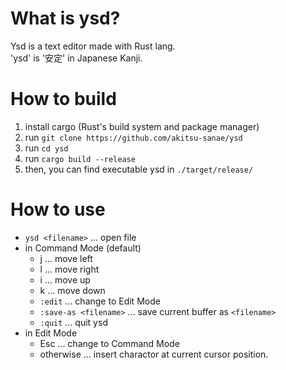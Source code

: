 # What is ysd?
Ysd is a text editor made with Rust lang.  
'ysd' is '安定' in Japanese Kanji.  

# How to build
1. install cargo (Rust's build system and package manager)
2. run `git clone https://github.com/akitsu-sanae/ysd`
3. run `cd ysd`
4. run `cargo build --release`
5. then, you can find executable ysd in `./target/release/`

# How to use

* `ysd <filename>` ... open file
* in Command Mode (default)
    - j ... move left
    - l ... move right
    - i ... move up
    - k ... move down
    - `:edit` ... change to Edit Mode
    - `:save-as <filename>` ... save current buffer as `<filename>`
    - `:quit` ... quit ysd
* in Edit Mode
    - Esc ... change to Command Mode
    - otherwise ... insert charactor at current cursor position.


